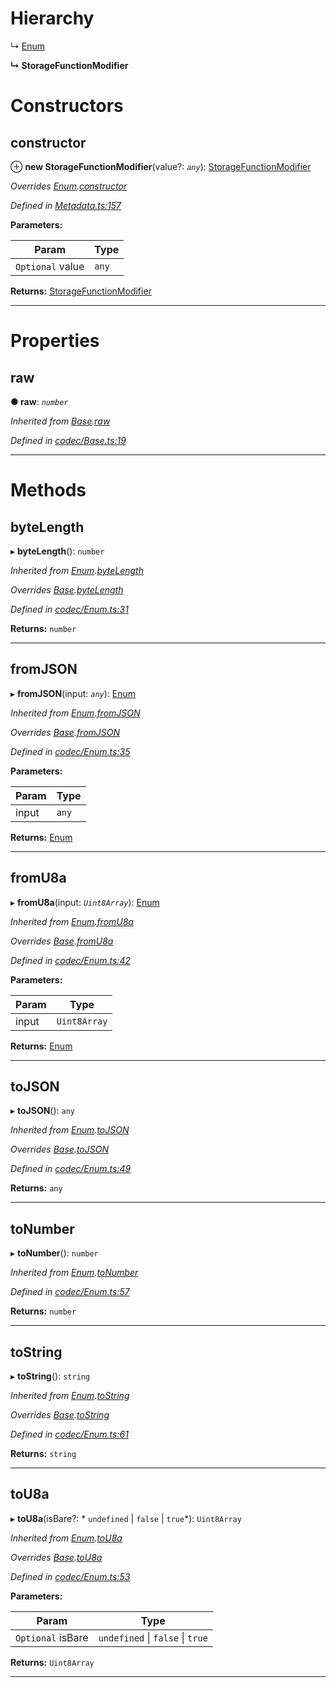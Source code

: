 

# Hierarchy

↳  [Enum](_codec_enum_.enum.md)

**↳ StorageFunctionModifier**

# Constructors

<a id="constructor"></a>

##  constructor

⊕ **new StorageFunctionModifier**(value?: *`any`*): [StorageFunctionModifier](_metadata_.storagefunctionmodifier.md)

*Overrides [Enum](_codec_enum_.enum.md).[constructor](_codec_enum_.enum.md#constructor)*

*Defined in [Metadata.ts:157](https://github.com/polkadot-js/api/blob/59e9783/packages/types/src/Metadata.ts#L157)*

**Parameters:**

| Param | Type |
| ------ | ------ |
| `Optional` value | `any` |

**Returns:** [StorageFunctionModifier](_metadata_.storagefunctionmodifier.md)

___

# Properties

<a id="raw"></a>

##  raw

**● raw**: *`number`*

*Inherited from [Base](_codec_base_.base.md).[raw](_codec_base_.base.md#raw)*

*Defined in [codec/Base.ts:19](https://github.com/polkadot-js/api/blob/59e9783/packages/types/src/codec/Base.ts#L19)*

___

# Methods

<a id="bytelength"></a>

##  byteLength

▸ **byteLength**(): `number`

*Inherited from [Enum](_codec_enum_.enum.md).[byteLength](_codec_enum_.enum.md#bytelength)*

*Overrides [Base](_codec_base_.base.md).[byteLength](_codec_base_.base.md#bytelength)*

*Defined in [codec/Enum.ts:31](https://github.com/polkadot-js/api/blob/59e9783/packages/types/src/codec/Enum.ts#L31)*

**Returns:** `number`

___
<a id="fromjson"></a>

##  fromJSON

▸ **fromJSON**(input: *`any`*): [Enum](_codec_enum_.enum.md)

*Inherited from [Enum](_codec_enum_.enum.md).[fromJSON](_codec_enum_.enum.md#fromjson)*

*Overrides [Base](_codec_base_.base.md).[fromJSON](_codec_base_.base.md#fromjson)*

*Defined in [codec/Enum.ts:35](https://github.com/polkadot-js/api/blob/59e9783/packages/types/src/codec/Enum.ts#L35)*

**Parameters:**

| Param | Type |
| ------ | ------ |
| input | `any` |

**Returns:** [Enum](_codec_enum_.enum.md)

___
<a id="fromu8a"></a>

##  fromU8a

▸ **fromU8a**(input: *`Uint8Array`*): [Enum](_codec_enum_.enum.md)

*Inherited from [Enum](_codec_enum_.enum.md).[fromU8a](_codec_enum_.enum.md#fromu8a)*

*Overrides [Base](_codec_base_.base.md).[fromU8a](_codec_base_.base.md#fromu8a)*

*Defined in [codec/Enum.ts:42](https://github.com/polkadot-js/api/blob/59e9783/packages/types/src/codec/Enum.ts#L42)*

**Parameters:**

| Param | Type |
| ------ | ------ |
| input | `Uint8Array` |

**Returns:** [Enum](_codec_enum_.enum.md)

___
<a id="tojson"></a>

##  toJSON

▸ **toJSON**(): `any`

*Inherited from [Enum](_codec_enum_.enum.md).[toJSON](_codec_enum_.enum.md#tojson)*

*Overrides [Base](_codec_base_.base.md).[toJSON](_codec_base_.base.md#tojson)*

*Defined in [codec/Enum.ts:49](https://github.com/polkadot-js/api/blob/59e9783/packages/types/src/codec/Enum.ts#L49)*

**Returns:** `any`

___
<a id="tonumber"></a>

##  toNumber

▸ **toNumber**(): `number`

*Inherited from [Enum](_codec_enum_.enum.md).[toNumber](_codec_enum_.enum.md#tonumber)*

*Defined in [codec/Enum.ts:57](https://github.com/polkadot-js/api/blob/59e9783/packages/types/src/codec/Enum.ts#L57)*

**Returns:** `number`

___
<a id="tostring"></a>

##  toString

▸ **toString**(): `string`

*Inherited from [Enum](_codec_enum_.enum.md).[toString](_codec_enum_.enum.md#tostring)*

*Overrides [Base](_codec_base_.base.md).[toString](_codec_base_.base.md#tostring)*

*Defined in [codec/Enum.ts:61](https://github.com/polkadot-js/api/blob/59e9783/packages/types/src/codec/Enum.ts#L61)*

**Returns:** `string`

___
<a id="tou8a"></a>

##  toU8a

▸ **toU8a**(isBare?: * `undefined` &#124; `false` &#124; `true`*): `Uint8Array`

*Inherited from [Enum](_codec_enum_.enum.md).[toU8a](_codec_enum_.enum.md#tou8a)*

*Overrides [Base](_codec_base_.base.md).[toU8a](_codec_base_.base.md#tou8a)*

*Defined in [codec/Enum.ts:53](https://github.com/polkadot-js/api/blob/59e9783/packages/types/src/codec/Enum.ts#L53)*

**Parameters:**

| Param | Type |
| ------ | ------ |
| `Optional` isBare |  `undefined` &#124; `false` &#124; `true`|

**Returns:** `Uint8Array`

___

